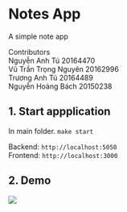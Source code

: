 # Notes App
A simple note app 

Contributors <br />
Nguyễn Anh Tú 20164470 <br />
Vũ Trần Trọng Nguyên 20162996 <br />
Trương Anh Tú 20164489 <br />
Nguyễn Hoàng Bách 20150238 <br />

## 1. Start appplication
In main folder.
`make start`

Backend: `http://localhost:5050` <br />
Frontend: `http://localhost:3000`

## 2. Demo 
![](https://github.com/tuna-date/itss_todo_app/blob/master/frontend/src/assets/images/demo.gif)

